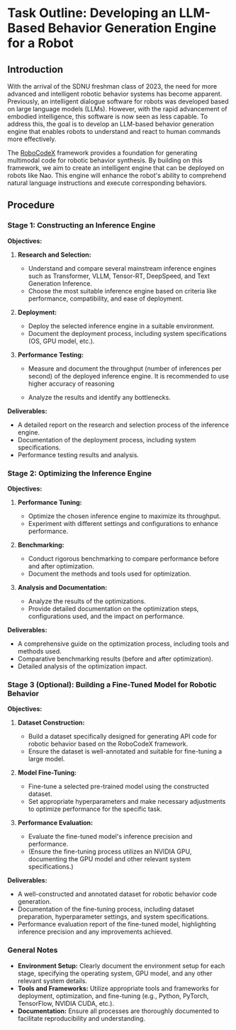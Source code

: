 # Task Outline: Developing an LLM-Based Behavior Generation Engine for a Robot

## Introduction

With the arrival of the SDNU freshman class of 2023, the need for more advanced and intelligent robotic behavior systems has become apparent. Previously, an intelligent dialogue software for robots was developed based on large language models (LLMs). However, with the rapid advancement of embodied intelligence, this software is now seen as less capable. To address this, the goal is to develop an LLM-based behavior generation engine that enables robots to understand and react to human commands more effectively.

The [RoboCodeX](https://arxiv.org/abs/2402.16117) framework provides a foundation for generating multimodal code for robotic behavior synthesis. By building on this framework, we aim to create an intelligent engine that can be deployed on robots like Nao. This engine will enhance the robot's ability to comprehend natural language instructions and execute corresponding behaviors.

## Procedure

### Stage 1: Constructing an Inference Engine

**Objectives:**

1. **Research and Selection:**
   - Understand and compare several mainstream inference engines such as Transformer, VLLM, Tensor-RT, DeepSpeed, and Text Generation Inference.
   - Choose the most suitable inference engine based on criteria like performance, compatibility, and ease of deployment.

2. **Deployment:**
   - Deploy the selected inference engine in a suitable environment.
   - Document the deployment process, including system specifications (OS, GPU model, etc.).

3. **Performance Testing:**
   - Measure and document the throughput (number of inferences per second) of the deployed inference engine. It is recommended to use higher accuracy of reasoning

   - Analyze the results and identify any bottlenecks.

**Deliverables:**

- A detailed report on the research and selection process of the inference engine.
- Documentation of the deployment process, including system specifications.
- Performance testing results and analysis.

### Stage 2: Optimizing the Inference Engine

**Objectives:**

1. **Performance Tuning:**
   - Optimize the chosen inference engine to maximize its throughput.
   - Experiment with different settings and configurations to enhance performance.

2. **Benchmarking:**
   - Conduct rigorous benchmarking to compare performance before and after optimization.
   - Document the methods and tools used for optimization.

3. **Analysis and Documentation:**
   - Analyze the results of the optimizations.
   - Provide detailed documentation on the optimization steps, configurations used, and the impact on performance.

**Deliverables:**

- A comprehensive guide on the optimization process, including tools and methods used.
- Comparative benchmarking results (before and after optimization).
- Detailed analysis of the optimization impact.

### Stage 3 (Optional): Building a Fine-Tuned Model for Robotic Behavior

**Objectives:**

1. **Dataset Construction:**
   - Build a dataset specifically designed for generating API code for robotic behavior based on the RoboCodeX framework.
   - Ensure the dataset is well-annotated and suitable for fine-tuning a large model.

2. **Model Fine-Tuning:**
   - Fine-tune a selected pre-trained model using the constructed dataset.
   - Set appropriate hyperparameters and make necessary adjustments to optimize performance for the specific task.

3. **Performance Evaluation:**
   - Evaluate the fine-tuned model's inference precision and performance.
   - (Ensure the fine-tuning process utilizes an NVIDIA GPU, documenting the GPU model and other relevant system specifications.)

**Deliverables:**

- A well-constructed and annotated dataset for robotic behavior code generation.
- Documentation of the fine-tuning process, including dataset preparation, hyperparameter settings, and system specifications.
- Performance evaluation report of the fine-tuned model, highlighting inference precision and any improvements achieved.

### General Notes

- **Environment Setup:** Clearly document the environment setup for each stage, specifying the operating system, GPU model, and any other relevant system details.
- **Tools and Frameworks:** Utilize appropriate tools and frameworks for deployment, optimization, and fine-tuning (e.g., Python, PyTorch, TensorFlow, NVIDIA CUDA, etc.).
- **Documentation:** Ensure all processes are thoroughly documented to facilitate reproducibility and understanding.

